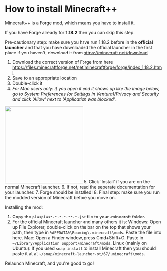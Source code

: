 # How to install Minecraft++

Minecraft++ is a Forge mod, which means you have to install it.

If you have Forge already for <b>1.18.2</b> then you can skip this step.

  Pre-cautionary step: make sure you have run 1.18.2 before in the <b>official launcher</b> and that you have downloaded the official launcher in the first place if you haven't, download it from https://minecraft.net/download.
1. Download the correct version of Forge from here https://files.minecraftforge.net/net/minecraftforge/forge/index_1.18.2.html
2. Save to an appropriate location
3. Double-click it
4. <i>For Mac users only: if you open it and it shows up like the image below, go to System Preferences (or Settings in Ventura)/Privacy and Security and click 'Allow' next to 'Application was blocked'.</i>
  <img src="https://user-images.githubusercontent.com/61615730/183239074-8b1e034d-029e-4eb9-badd-7f04769ee698.png" height="250">
5. Click 'Install' if you are on the normal Minecraft launcher.
6. If not, read the seperate documentation for your launcher.
7. Forge should be installed!
8. Final step: make sure you run the modded version of Minecraft before you move on.

Installing the mod:
1. Copy the `plusplus*.*.*-*.**.*.jar` file to your .minecraft folder.
2. For the official Minecraft launcher and many others it is:
  Windows: Open up File Explorer, double-click on the bar on the top that shows your path, then type in
  `%APPDATA%\Roaming\.minecraft\mods`. Paste the file into here.
  Mac: Open a Finder window, press Cmd+Shift+G. Paste in `~/Library/Application Support/minecraft/mods`.
  Linux (mainly on Ubuntu): If you used `snap install` to install Minecraft then you should paste it at at `~/snap/minecraft-launcher-ot/67/.minecraft\mods`.

Relaunch Minecraft, and you're good to go!
